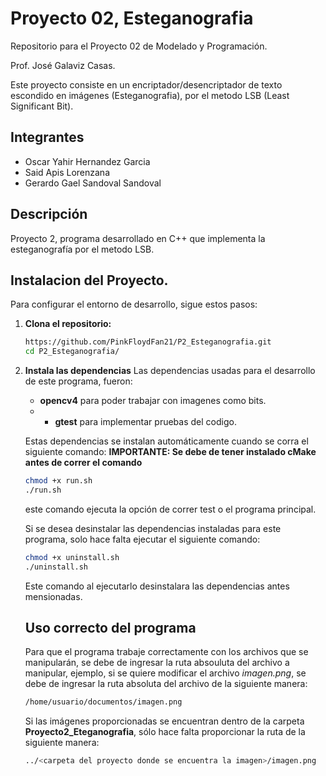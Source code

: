 # Proyecto 02, Esteganografia

Repositorio para el Proyecto 02 de Modelado y Programación.

Prof. José Galaviz Casas.

Este proyecto consiste en un encriptador/desencriptador de texto escondido en imágenes (Esteganografia), por el metodo
LSB (Least Significant Bit).

## Integrantes

+ Oscar Yahir Hernandez Garcia 
+ Said Apis Lorenzana 
+ Gerardo Gael Sandoval Sandoval 

## Descripción

Proyecto 2, programa desarrollado en C++ que implementa la esteganografía por el metodo LSB.

## Instalacion del Proyecto.

Para configurar el entorno de desarrollo, sigue estos pasos:

1. **Clona el repositorio:**

   ```Bash
   https://github.com/PinkFloydFan21/P2_Esteganografia.git
   cd P2_Esteganografia/
   ```
2. **Instala las dependencias**
   Las dependencias usadas para el desarrollo de este programa, fueron:
    +  **opencv4** para poder trabajar con imagenes como bits.
    +  + **gtest** para implementar pruebas del codigo.
    
    Estas dependencias se instalan automáticamente cuando se corra el siguiente comando:
    **IMPORTANTE: Se debe de tener instalado cMake antes de correr el comando**
    ```bash
    chmod +x run.sh
    ./run.sh
    ```
    este comando ejecuta la opción de correr test o el programa principal.
    
    Si se desea desinstalar las dependencias instaladas para este programa, solo hace falta ejecutar el 
    siguiente comando:
    ```bash
    chmod +x uninstall.sh
    ./uninstall.sh
    ```
    Este comando al ejecutarlo desinstalara las dependencias antes mensionadas.
    
    ## Uso correcto del programa
    Para que el programa trabaje correctamente con los archivos que se manipularán, se debe de
    ingresar la ruta absouluta del archivo a manipular, ejemplo,
    si se quiere modificar el archivo *imagen.png*, se debe de ingresar la ruta absoluta del archivo
    de la siguiente manera:
    ```bash
    /home/usuario/documentos/imagen.png
    ```
    Si las imágenes proporcionadas se encuentran dentro de la carpeta **Proyecto2_Eteganografia**,
    sólo hace falta proporcionar la ruta de la siguiente manera:
    ```bash
    ../<carpeta del proyecto donde se encuentra la imagen>/imagen.png
    ```

